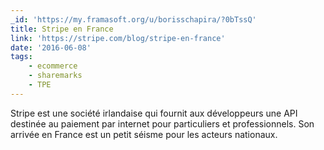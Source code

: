 ```yaml
---
_id: 'https://my.framasoft.org/u/borisschapira/?0bTssQ'
title: Stripe en France
link: 'https://stripe.com/blog/stripe-en-france'
date: '2016-06-08'
tags:
    - ecommerce
    - sharemarks
    - TPE
---
```


<div class="markdown"><p>Stripe est une société irlandaise qui fournit aux développeurs une API destinée au paiement par internet pour particuliers et professionnels. Son arrivée en France est un petit séisme pour les acteurs nationaux.
</p></div>
